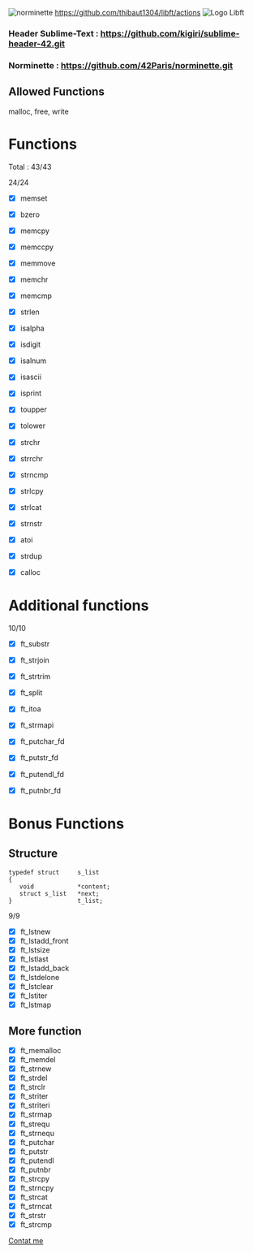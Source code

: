 ![norminette](https://github.com/thibaut1304/libft/actions/workflows/norminette.yaml/badge.svg)
https://github.com/thibaut1304/libft/actions
![Logo Libft](https://gitlab.com/uploads/-/system/project/avatar/10815567/libft.png)


###	Header Sublime-Text : https://github.com/kigiri/sublime-header-42.git
###	Norminette 			: https://github.com/42Paris/norminette.git

## Allowed Functions

malloc, free, write

# Functions
Total : 43/43

24/24

- [x] memset
- [x] bzero
- [x] memcpy
- [x] memccpy
- [x] memmove
- [x] memchr
- [x] memcmp
- [x] strlen
- [x] isalpha
- [x] isdigit
- [x] isalnum
- [x] isascii
- [x] isprint
- [x] toupper
- [x] tolower
- [x] strchr
- [x] strrchr
- [x] strncmp
- [x] strlcpy
- [x] strlcat
- [x] strnstr
- [x] atoi
- [x] strdup
- [x] calloc


# Additional functions

10/10

- [x] ft_substr
- [x] ft_strjoin
- [x] ft_strtrim
- [x] ft_split
- [x] ft_itoa
- [x] ft_strmapi
- [x] ft_putchar_fd
- [x] ft_putstr_fd
- [x] ft_putendl_fd
- [x] ft_putnbr_fd


# Bonus Functions

## Structure

`typedef struct 	s_list`  
`{`  
`	void 			*content;`  
`	struct s_list 	*next;`  
`} 					t_list;`

9/9

- [x] ft_lstnew
- [x] ft_lstadd_front
- [x] ft_lstsize
- [x] ft_lstlast
- [x] ft_lstadd_back
- [x] ft_lstdelone
- [x] ft_lstclear
- [x] ft_lstiter
- [x] ft_lstmap

## 	More function

- [x] ft_memalloc
- [x] ft_memdel
- [x] ft_strnew
- [x] ft_strdel
- [x] ft_strclr
- [x] ft_striter
- [x] ft_striteri
- [x] ft_strmap
- [x] ft_strequ
- [x] ft_strnequ
- [x] ft_putchar
- [x] ft_putstr
- [x] ft_putendl
- [x] ft_putnbr
- [x] ft_strcpy
- [x] ft_strncpy
- [x] ft_strcat
- [x] ft_strncat
- [x] ft_strstr
- [x] ft_strcmp

[Contat me](mailto:thhusser@student.42.fr)
